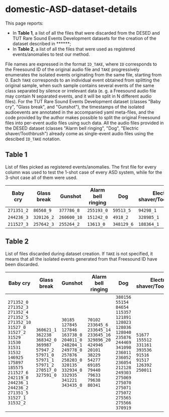 # domestic-ASD-dataset-details

This page reports:
* In **Table 1**, a list of all the files that were discarded from the DESED and TUT Rare Sound Events Development datasets for the creation of the dataset described in ******;
* In **Table 2**, a list of all the files that were used as registered events/anomalies to test our method.

File names are expressed in the format `ID_TAKE`, where `ID` corresponds to the Freesound ID of the original audio file and `TAKE` progressively enumerates the isolated events originating from the same file, starting from 0. Each `TAKE` corresponds to an individual event obtained from splitting the original sample, when such sample contains several events of the same class separated by silence or irrelevant data (e. g. a Freesound audio file may contain N separated events, and it will be split in N different audio files). For the TUT Rare Sound Events Development dataset (classes "Baby cry", "Glass break", and "Gunshot"), the timestamps of the isolated audioevents are annotated in the accompanied yaml meta-files, and the code provided by the author makes possible to split the original Freesound files into per-event audio files using such data. All the audio files provided in the DESED dataset (classes "Alarm bell ringing", "Dog", "Electric shaver/Toothbrush") already come as single-event audio files using the descibed `ID_TAKE` notation.

## Table 1
List of files picked as registered events/anomalies. The first file for every column was used to test the 1-shot case of every ASD system, while for the 3-shot case all of them were used.

| Baby cry   | Glass break   | Gunshot     | Alarm bell ringing   | Dog        | Electric shaver/Toothbrush   |
|------------|---------------|-------------|----------------------|------------|------------------------------|
| `271351_2` | `86568_9`     | `377786_8`  | `255193_0`           | `59513_5`  | `94298_1`                    |
| `244236_3` | `320126_2`    | `260600_10` | `151242_0`           | `4918_2`   | `328985_1`                   |
| `211527_3` | `257642_3`    | `255264_2`  | `13613_0`            | `348129_6` | `188364_1`                   |

## Table 2
List of files discarded during dataset creation. If `TAKE` is not specified, it means that all the isolated events generated from that Freesound ID have been discarded.

| Baby cry                                                                                                                                                                                                                                                                                                                                                                                                       | Glass break                                                                                                                                                                         | Gunshot                                                                                                                                                                                                                                                     | Alarm bell ringing                                                                                                                                                                                                                                                        | Dog                                                                                                                                                                                                                                                                                                                                                      | Electric shaver/Toothbrush                                                                                              |
|----------------------------------------------------------------------------------------------------------------------------------------------------------------------------------------------------------------------------------------------------------------------------------------------------------------------------------------------------------------------------------------------------------------|-------------------------------------------------------------------------------------------------------------------------------------------------------------------------------------|-------------------------------------------------------------------------------------------------------------------------------------------------------------------------------------------------------------------------------------------------------------|---------------------------------------------------------------------------------------------------------------------------------------------------------------------------------------------------------------------------------------------------------------------------|----------------------------------------------------------------------------------------------------------------------------------------------------------------------------------------------------------------------------------------------------------------------------------------------------------------------------------------------------------|-------------------------------------------------------------------------------------------------------------------------|
| `271352_0 `<br /> `271352_3 `<br /> `271352_4 `<br /> `271352_5 `<br /> `271352_10`<br /> `31527_0  `<br /> `31527_2  `<br /> `31529     `<br /> `31530     `<br /> `31531     `<br /> `31532     `<br /> `146925    `<br /> `175897    `<br /> `185575    `<br /> `211527_6 `<br /> `242119_0 `<br /> `244236_1 `<br /> `244236_2 `<br /> `271351_5 `<br /> `31527_1  `<br /> `31532_2  `<br /> | `360621_1`<br /> `362238   `<br /> `368342_0`<br /> `369987   `<br /> `57947_2 `<br /> `57971_0 `<br /> `57971_1 `<br /> `57971_2 `<br /> `270517_0`<br /> `327591_0`<br /> | `30185    `<br /> `127845   `<br /> `127846   `<br /> `163738_0`<br /> `204011_0`<br /> `248204_1`<br /> `249778_0`<br /> `257876   `<br /> `258203_0`<br /> `320135   `<br /> `332934_0`<br /> `332935   `<br /> `341221   `<br /> `343435_0`<br /> | `70102     `<br /> `233645_6 `<br /> `233645_14`<br /> `233645_16`<br /> `329896_20`<br /> `424946    `<br /> `20101     `<br /> `38229     `<br /> `54277     `<br /> `69185     `<br /> `79440     `<br /> `79633     `<br /> `79638     `<br /> `80341     `<br /> | `380156`<br /> `55154 `<br /> `84654 `<br /> `115357`<br /> `121891`<br /> `128023`<br /> `128036`<br /> `128040`<br /> `235876`<br /> `244469`<br /> `341090`<br /> `236011`<br /> `236052`<br /> `236054`<br /> `212128`<br /> `249303`<br /> `275069`<br /> `275070`<br /> `275071`<br /> `275072`<br /> `275565`<br /> `275566`<br /> `370919`<br /> | `51677 `<br /> `155512`<br /> `331161`<br /> `393536`<br /> `91516 `<br /> `91517 `<br /> `126392`<br /> `250011`<br /> |

